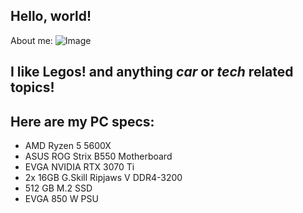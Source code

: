 Hello, world!
---
About me:
![Image](https://ideascdn.lego.com/media/generate/entity/lego_ci/project/b48f0a29-e7a7-4fcf-b612-a73e6a106e83/1/resize:1600:900/legacy)

**I like Legos!** and anything *car* or *tech* related topics!
---
## Here are my PC specs:
- AMD Ryzen 5 5600X
- ASUS ROG Strix B550 Motherboard
- EVGA NVIDIA RTX 3070 Ti
- 2x 16GB G.Skill Ripjaws V DDR4-3200
- 512 GB M.2 SSD
- EVGA 850 W PSU

